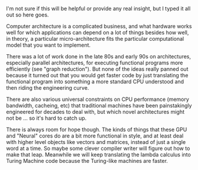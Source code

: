 I'm not sure if this will be helpful or provide any real insight, but I typed it all out so here goes.

Computer architecture is a complicated business, and what hardware works well for which applications can depend on a lot of things besides how well, in theory, a particular micro-architecture fits the particular computational model that you want to implement.

There was a lot of work done in the late 80s and early 90s on architectures, especially parallel architectures, for executing functional programs more efficiently (see "graph reduction"). But none of the ideas really panned out because it turned out that you would get faster code by just translating the functional program into something a more standard CPU understood and then riding the engineering curve.

There are also various universal constraints on CPU performance (memory bandwidth, cacheing, etc) that traditional machines have been painstakingly engineered for decades to deal with, but which novel architectures might not be ... so it's hard to catch up.

There is always room for hope though. The kinds of things that these GPU and "Neural" cores do are a bit more functional in style, and at least deal with higher level objects like vectors and matrices, instead of just a single word at a time. So maybe some clever compiler writer will figure out how to make that leap. Meanwhile we will keep translating the lambda calculus into Turing Machine code because the Turing-like machines are faster.
